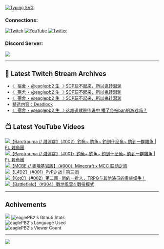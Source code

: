 <!--### Hello people, I'm EaglePB2 - The one who building something for fun 👋
Thank you for standby for this profile.   
The purpose of this profile is coming soon.   
You may come back later, as you wish if this readme.md is updated.   -->

<a href="https://git.io/typing-svg"><img src="https://readme-typing-svg.herokuapp.com?font=Fira+Code&duration=1000&pause=5000&vCenter=true&random=false&width=500&lines=%F0%9F%91%8B+Hello+Everyone%2C+I'm+EaglePB2.;%F0%9F%99%87+Thank+you+for+stopping+by+my+profile.+;%F0%9F%94%AD+%3D%3D%3D%3D+%F0%9F%94%AD;%F0%9F%91%8B+%E4%BD%A0%E5%A5%BD%EF%BC%8C%E6%AD%A1%E8%BF%8E%E4%BE%86%E5%88%B0%E6%88%91%E7%9A%84%E4%BB%A3%E7%A2%BC%E5%BA%AB%E3%80%82;%F0%9F%99%87+%E6%84%9F%E8%AC%9D%E5%89%8D%E4%BE%86%E5%8F%83%E8%A7%80%E5%B0%8F%E5%B1%8B+owo~" alt="Typing SVG" /></a>

### Connections:

[![Twitch](https://img.shields.io/badge/Twitch-9347FF?style=flat-square&logo=twitch&logoColor=white)](https://www.twitch.tv/eaglepb2)
[![YouTube](https://img.shields.io/badge/YouTube-%23FF0000.svg?style=flat-square&logo=YouTube&logoColor=white)](https://www.youtube.com/eaglepb2)
[![Twitter](https://img.shields.io/badge/Twitter-%231DA1F2.svg?style=flat-square&logo=Twitter&logoColor=white)](https://twitter.com/eaglepb2)

### Discord Server:

[![](https://invidget.switchblade.xyz/qKrub9b?theme=dark&language=ch)](https://discord.gg/qKrub9b)

---

## 👾 Latest Twitch Stream Archives
<!-- TWITCH:START -->
- [☾ 宿舍 ⋆ @eaglepb2 生 ☽ SCP玩不起来，所以鬼转潜渊](https://www.twitch.tv/videos/2238860492)
- [☾ 宿舍 ⋆ @eaglepb2 生 ☽ SCP玩不起来，所以鬼转潜渊](https://www.twitch.tv/videos/2238852313)
- [☾ 宿舍 ⋆ @eaglepb2 生 ☽ SCP玩不起来，所以鬼转潜渊](https://www.twitch.tv/videos/2238843573)
- [精选内容：Deadlock](https://www.twitch.tv/videos/2237989346)
- [☾ 宿舍 ⋆ @eaglepb2 生 ☽ 这难道就是传说中 播了会被ban的游戏吗？](https://www.twitch.tv/videos/2237833298)
<!-- TWITCH:END -->



## 📺 Latest YouTube Videos
<!-- YOUTUBE:START -->
<!-- YOUTUBE:END -->

<!-- BEGIN YOUTUBE-CARDS -->
<a href="https://www.youtube.com/watch?v=3HmLneZ11j4">
  <picture>
    <source media="(prefers-color-scheme: dark)" srcset="https://ytcards.demolab.com/?id=3HmLneZ11j4&title=%E3%80%90Barotrauma+%2F%2F+%E6%BD%9B%E6%B7%B5%E7%97%87%E3%80%91%EF%BC%88%23002%EF%BC%89%E9%87%A3%E9%AD%9A~+%E9%87%A3%E9%AD%9A~+%E9%87%A3%E5%88%B0%E4%BB%80%E9%BA%BD%E9%AD%9A~+%E9%87%A3%E5%88%B0%E4%B8%80%E7%BE%A4%E9%9B%9C%E9%AD%9A+%7C+Ft.+%E9%9B%9C%E9%AD%9A%E5%9C%98&lang=zh&timestamp=1725167631&background_color=%230d1117&title_color=%23ffffff&stats_color=%23dedede&max_title_lines=1&width=250&border_radius=5&duration=12292">
    <img src="https://ytcards.demolab.com/?id=3HmLneZ11j4&title=%E3%80%90Barotrauma+%2F%2F+%E6%BD%9B%E6%B7%B5%E7%97%87%E3%80%91%EF%BC%88%23002%EF%BC%89%E9%87%A3%E9%AD%9A~+%E9%87%A3%E9%AD%9A~+%E9%87%A3%E5%88%B0%E4%BB%80%E9%BA%BD%E9%AD%9A~+%E9%87%A3%E5%88%B0%E4%B8%80%E7%BE%A4%E9%9B%9C%E9%AD%9A+%7C+Ft.+%E9%9B%9C%E9%AD%9A%E5%9C%98&lang=zh&timestamp=1725167631&background_color=%23ffffff&title_color=%2324292f&stats_color=%2357606a&max_title_lines=1&width=250&border_radius=5&duration=12292" alt="【Barotrauma // 潛淵症】（#002）釣魚~ 釣魚~ 釣到什麽魚~ 釣到一群雜魚 | Ft. 雜魚團" title="【Barotrauma // 潛淵症】（#002）釣魚~ 釣魚~ 釣到什麽魚~ 釣到一群雜魚 | Ft. 雜魚團">
  </picture>
</a>
<a href="https://www.youtube.com/watch?v=4kYHM94nyW8">
  <picture>
    <source media="(prefers-color-scheme: dark)" srcset="https://ytcards.demolab.com/?id=4kYHM94nyW8&title=%E3%80%90Barotrauma+%2F%2F+%E6%BD%9B%E6%B7%B5%E7%97%87%E3%80%91%EF%BC%88%23001%EF%BC%89%E9%87%A3%E9%AD%9A~+%E9%87%A3%E9%AD%9A~+%E9%87%A3%E5%88%B0%E4%BB%80%E9%BA%BD%E9%AD%9A~+%E9%87%A3%E5%88%B0%E4%B8%80%E7%BE%A4%E9%9B%9C%E9%AD%9A+%7C+Ft.+%E9%9B%9C%E9%AD%9A%E5%9C%98&lang=zh&timestamp=1725076724&background_color=%230d1117&title_color=%23ffffff&stats_color=%23dedede&max_title_lines=1&width=250&border_radius=5&duration=10894">
    <img src="https://ytcards.demolab.com/?id=4kYHM94nyW8&title=%E3%80%90Barotrauma+%2F%2F+%E6%BD%9B%E6%B7%B5%E7%97%87%E3%80%91%EF%BC%88%23001%EF%BC%89%E9%87%A3%E9%AD%9A~+%E9%87%A3%E9%AD%9A~+%E9%87%A3%E5%88%B0%E4%BB%80%E9%BA%BD%E9%AD%9A~+%E9%87%A3%E5%88%B0%E4%B8%80%E7%BE%A4%E9%9B%9C%E9%AD%9A+%7C+Ft.+%E9%9B%9C%E9%AD%9A%E5%9C%98&lang=zh&timestamp=1725076724&background_color=%23ffffff&title_color=%2324292f&stats_color=%2357606a&max_title_lines=1&width=250&border_radius=5&duration=10894" alt="【Barotrauma // 潛淵症】（#001）釣魚~ 釣魚~ 釣到什麽魚~ 釣到一群雜魚 | Ft. 雜魚團" title="【Barotrauma // 潛淵症】（#001）釣魚~ 釣魚~ 釣到什麽魚~ 釣到一群雜魚 | Ft. 雜魚團">
  </picture>
</a>
<a href="https://www.youtube.com/watch?v=BZw2oGO79mk">
  <picture>
    <source media="(prefers-color-scheme: dark)" srcset="https://ytcards.demolab.com/?id=BZw2oGO79mk&title=%E3%80%90MCBE+%2F%2F+%E9%BA%A5%E5%A1%8A%E5%9F%BA%E5%B2%A9%E7%89%88%E3%80%91%EF%BC%88%23000%EF%BC%89Minecraft+x+MCC+%E8%81%94%E5%8A%A8%E4%B9%8B%E6%97%85&lang=zh&timestamp=1724992403&background_color=%230d1117&title_color=%23ffffff&stats_color=%23dedede&max_title_lines=1&width=250&border_radius=5&duration=12932">
    <img src="https://ytcards.demolab.com/?id=BZw2oGO79mk&title=%E3%80%90MCBE+%2F%2F+%E9%BA%A5%E5%A1%8A%E5%9F%BA%E5%B2%A9%E7%89%88%E3%80%91%EF%BC%88%23000%EF%BC%89Minecraft+x+MCC+%E8%81%94%E5%8A%A8%E4%B9%8B%E6%97%85&lang=zh&timestamp=1724992403&background_color=%23ffffff&title_color=%2324292f&stats_color=%2357606a&max_title_lines=1&width=250&border_radius=5&duration=12932" alt="【MCBE // 麥塊基岩版】（#000）Minecraft x MCC 联动之旅" title="【MCBE // 麥塊基岩版】（#000）Minecraft x MCC 联动之旅">
  </picture>
</a>
<a href="https://www.youtube.com/watch?v=KBuufpK4SRw">
  <picture>
    <source media="(prefers-color-scheme: dark)" srcset="https://ytcards.demolab.com/?id=KBuufpK4SRw&title=%E3%80%90L4D2%E3%80%91%EF%BC%88%23001%EF%BC%89PvP%E4%B9%8B%E6%88%98+%7C+%E7%AC%AC%E4%B8%89%E5%9B%A2&lang=zh&timestamp=1724903235&background_color=%230d1117&title_color=%23ffffff&stats_color=%23dedede&max_title_lines=1&width=250&border_radius=5&duration=15452">
    <img src="https://ytcards.demolab.com/?id=KBuufpK4SRw&title=%E3%80%90L4D2%E3%80%91%EF%BC%88%23001%EF%BC%89PvP%E4%B9%8B%E6%88%98+%7C+%E7%AC%AC%E4%B8%89%E5%9B%A2&lang=zh&timestamp=1724903235&background_color=%23ffffff&title_color=%2324292f&stats_color=%2357606a&max_title_lines=1&width=250&border_radius=5&duration=15452" alt="【L4D2】（#001）PvP之战 | 第三团" title="【L4D2】（#001）PvP之战 | 第三团">
  </picture>
</a>
<a href="https://www.youtube.com/watch?v=Ml4s0w-7Y5k">
  <picture>
    <source media="(prefers-color-scheme: dark)" srcset="https://ytcards.demolab.com/?id=Ml4s0w-7Y5k&title=%E3%80%90KotC%E3%80%91%EF%BC%88%23002%EF%BC%89%E7%AC%AC%E4%BA%8C%E5%9C%98+%C2%B7+%E6%96%B0%E7%9A%84%E4%B8%80%E6%89%B9%E4%BA%BA%EF%BC%8CTRPG%E4%B8%8E%E5%85%B6%E4%BB%96%E6%BC%94%E5%91%98%E7%9A%84%E8%B4%B5%E6%97%8F%E7%BA%B7%E4%BA%89%EF%BC%81&lang=zh&timestamp=1724819442&background_color=%230d1117&title_color=%23ffffff&stats_color=%23dedede&max_title_lines=1&width=250&border_radius=5&duration=10679">
    <img src="https://ytcards.demolab.com/?id=Ml4s0w-7Y5k&title=%E3%80%90KotC%E3%80%91%EF%BC%88%23002%EF%BC%89%E7%AC%AC%E4%BA%8C%E5%9C%98+%C2%B7+%E6%96%B0%E7%9A%84%E4%B8%80%E6%89%B9%E4%BA%BA%EF%BC%8CTRPG%E4%B8%8E%E5%85%B6%E4%BB%96%E6%BC%94%E5%91%98%E7%9A%84%E8%B4%B5%E6%97%8F%E7%BA%B7%E4%BA%89%EF%BC%81&lang=zh&timestamp=1724819442&background_color=%23ffffff&title_color=%2324292f&stats_color=%2357606a&max_title_lines=1&width=250&border_radius=5&duration=10679" alt="【KotC】（#002）第二團 · 新的一批人，TRPG与其他演员的贵族纷争！" title="【KotC】（#002）第二團 · 新的一批人，TRPG与其他演员的贵族纷争！">
  </picture>
</a>
<a href="https://www.youtube.com/watch?v=yCC_U0qdnuY">
  <picture>
    <source media="(prefers-color-scheme: dark)" srcset="https://ytcards.demolab.com/?id=yCC_U0qdnuY&title=%E3%80%90Battlefield%E3%80%91%EF%BC%88%23004%EF%BC%89%E6%88%B0%E5%9C%B0%E9%A2%A8%E9%9B%B24+%E6%88%B0%E5%BD%B9%E6%A8%A1%E5%BC%8F&lang=zh&timestamp=1724743580&background_color=%230d1117&title_color=%23ffffff&stats_color=%23dedede&max_title_lines=1&width=250&border_radius=5&duration=22592">
    <img src="https://ytcards.demolab.com/?id=yCC_U0qdnuY&title=%E3%80%90Battlefield%E3%80%91%EF%BC%88%23004%EF%BC%89%E6%88%B0%E5%9C%B0%E9%A2%A8%E9%9B%B24+%E6%88%B0%E5%BD%B9%E6%A8%A1%E5%BC%8F&lang=zh&timestamp=1724743580&background_color=%23ffffff&title_color=%2324292f&stats_color=%2357606a&max_title_lines=1&width=250&border_radius=5&duration=22592" alt="【Battlefield】（#004）戰地風雲4 戰役模式" title="【Battlefield】（#004）戰地風雲4 戰役模式">
  </picture>
</a>
<!-- END YOUTUBE-CARDS -->

---

## Achivements
[![](https://github-profile-trophy.vercel.app/?username=eaglepb2&theme=monokai&no-bg=true&&title=Repositories,Issues,Commit,MultiLanguage)](https://github.com/anuraghazra/github-readme-stats)
<img align="center" alt="eaglePB2's Github Stats" src="https://github-readme-stats.vercel.app/api?username=eaglePB2&show_icons=true&hide_border=true&theme=merko" />
<br>
<img align="center" alt="eaglePB2's Language Used" src="https://github-readme-stats.vercel.app/api/top-langs/?username=eaglePB2&show_icons=true&hide_border=true&theme=merko&layout=compact&langs_count=8" />
<br>
<img align="center" alt="eaglePB2's Viewer Count" src="https://visitcount.itsvg.in/api?id=eaglepb2&label=Profile%20Views&color=3&icon=5&pretty=true" />

<hr>

<!-- RANDOMQUOTE:START -->
![](https://quotes-github-readme.vercel.app/api?type=horizontal&theme=merko)
<!-- RANDOMQUOTE:END -->


<!--
       _____   _   _   _____       _____   _   _   ____   
      |_   _| | | | | |  ___|     |  ___| | \ | | |  _  \  
        | |   | |_| | | |___      | |___  |  \| | | | | | 
        | |   |  _  | |  ___|     |  ___| |     | | | | | 
        | |   | | | | | |___      | |___  | |\  | | |_| | 
        |_|   |_| |_| |_____|     |_____| |_| \_| |____ / 
      
-->
